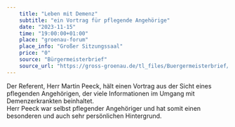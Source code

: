 ```yaml
---
    title: "Leben mit Demenz"
    subtitle: "ein Vortrag für pflegende Angehörige"
    date: "2023-11-15"
    time: "19:00:00+01:00"
    place: "groenau-forum"
    place_info: "Großer Sitzungssaal" 
    price: "0"
    source: "Bürgermeisterbrief"
    source_url: "https://gross-groenau.de/tl_files/Buergermeisterbrief/Bgm-Brief%20III.%202023%202.%20H%C3%A4lfte%20Herbst%20aktuell.pdf"
---
```


Der Referent, Herr Martin Peeck, hält einen Vortrag aus der Sicht eines pflegenden Angehörigen,
der viele Informationen im Umgang mit Demenzerkrankten beinhaltet.<br/>
Herr Peeck war selbst pflegender Angehöriger und hat somit einen besonderen und auch sehr persönlichen Hintergrund.
